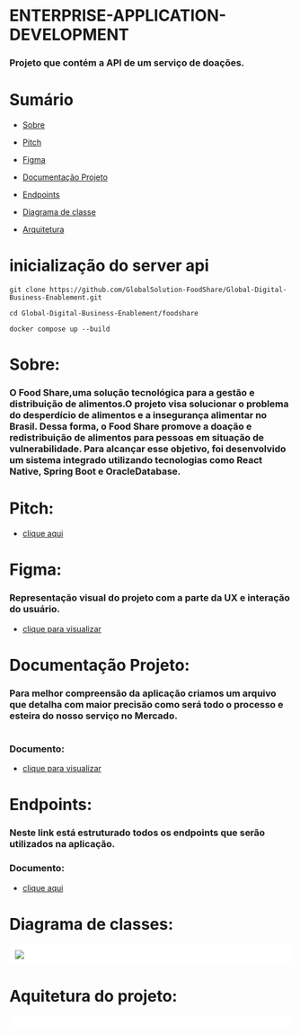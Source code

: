 # ENTERPRISE-APPLICATION-DEVELOPMENT

### Projeto que contém a API de um serviço de doações. 

# Sumário
- [Sobre](#sobre)

- [Pitch](#pitch)

- [Figma](#figma)
  
- [Documentação Projeto](#documentação-projeto)

- [Endpoints](#endpoints)

- [Diagrama de classe](#diagrama-classe)

- [Arquitetura](#arquitetura-projeto)


# inicialização do server api


```
git clone https://github.com/GlobalSolution-FoodShare/Global-Digital-Business-Enablement.git
```
```
cd Global-Digital-Business-Enablement/foodshare
```
```
docker compose up --build
```


# Sobre:
### O Food Share,uma solução tecnológica para a gestão e distribuição de alimentos.O projeto visa solucionar o problema do desperdício de alimentos e a insegurança alimentar no Brasil. Dessa forma, o Food Share promove a doação e redistribuição de alimentos para pessoas em situação de vulnerabilidade. Para alcançar esse objetivo, foi desenvolvido um sistema integrado utilizando tecnologias como React Native, Spring Boot e OracleDatabase.

# Pitch:
- [clique aqui]()  

# Figma: 
### Representação visual do projeto com a parte da UX e interação do usuário.
- [clique para visualizar](https://www.figma.com/file/KA3aAdp1wb8UUj7gDS5wH9/Food-Share?type=design&node-id=0%3A1&t=tilBX1X5VHSXwFSc-1)  

# Documentação Projeto:

### Para melhor compreensão da aplicação criamos um arquivo que detalha com maior precisão como será todo o processo e esteira do nosso serviço no Mercado.
#
### Documento: 

- [clique para visualizar](https://pitch.com/public/f8744a81-f762-45f3-9c0d-769e0d7bc666) 

# Endpoints: 
### Neste link está estruturado todos os endpoints que serão utilizados na aplicação.
### Documento: 
- [clique aqui](https://app.swaggerhub.com/apis-docs/LUANSSRR/Foodshare/1.0.0)

# Diagrama de classes: 

<div id="diagrama-classe" style="background-color: white; padding: 10px; border-radius: 10px;">
    <img src="https://lh3.googleusercontent.com/u/0/drive-viewer/AFGJ81qByUiV6N12ld_86zVMSveSr4uztUyP1ECVBy1RHfps3z_47sDFCMy_6lAXUBM5k-Dt4hTJJUSjgFJLjFOB0nrDVzbctg=w1366-h657" />
</div>

# Aquitetura do projeto:

<div id="arquitetura-projeto" style="background-color: white; padding: 10px; border-radius: 10px;">
    <img src="" />
</div>


